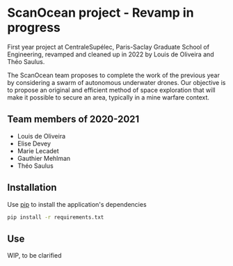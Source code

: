 # ScanOcean project - Revamp in progress
First year project at CentraleSupélec, Paris-Saclay Graduate School of Engineering, revamped and cleaned up in 2022 by Louis de Oliveira and Théo Saulus.

The ScanOcean team proposes to complete the work of the previous year by considering a swarm of autonomous underwater drones. Our objective is to propose an original and efficient method of space exploration that will make it possible to secure an area, typically in a mine warfare context.


## Team members of 2020-2021
- Louis de Oliveira
- Elise Devey
- Marie Lecadet
- Gauthier Mehlman
- Théo Saulus


## Installation
Use [pip](https://pip.pypa.io/en/stable/) to install the application's dependencies

```bash
pip install -r requirements.txt
```

## Use
WIP, to be clarified